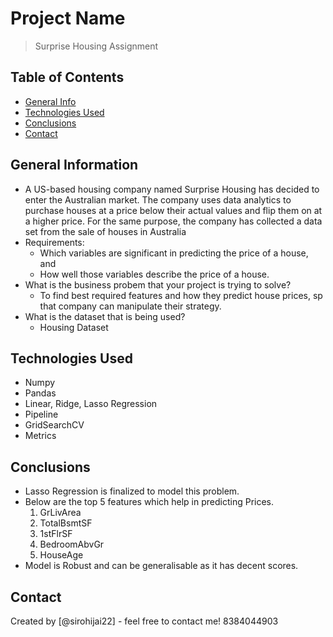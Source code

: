 # Project Name
> Surprise Housing Assignment


## Table of Contents
* [General Info](#general-information)
* [Technologies Used](#technologies-used)
* [Conclusions](#conclusions)
* [Contact](#contact)


## General Information
- A US-based housing company named Surprise Housing has decided to enter the Australian market. The company uses data analytics to purchase houses at a price below their actual values and flip them on at a higher price. For the same purpose, the company has collected a data set from the sale of houses in Australia
- Requirements:
	- Which variables are significant in predicting the price of a house, and
	- How well those variables describe the price of a house.
- What is the business probem that your project is trying to solve?
	- To find best required features and how they predict house prices, sp that company can manipulate their strategy.
- What is the dataset that is being used?
	- Housing Dataset

## Technologies Used
- Numpy
- Pandas
- Linear, Ridge, Lasso Regression
- Pipeline
- GridSearchCV
- Metrics

## Conclusions
- Lasso Regression is finalized to model this problem.
- Below are the top 5 features which help in predicting Prices.
	1. GrLivArea
	2. TotalBsmtSF
	3. 1stFlrSF
	4. BedroomAbvGr
	5. HouseAge
- Model is Robust and can be generalisable as it has decent scores.


## Contact
Created by [@sirohijai22] - feel free to contact me!
8384044903
